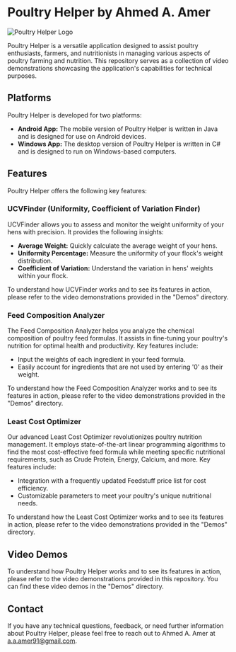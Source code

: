 # Poultry Helper by Ahmed A. Amer

![Poultry Helper Logo](https://imgur.com/ETqBVFM.png)

Poultry Helper is a versatile application designed to assist poultry enthusiasts, farmers, and nutritionists in managing various aspects of poultry farming and nutrition. This repository serves as a collection of video demonstrations showcasing the application's capabilities for technical purposes.

## Platforms

Poultry Helper is developed for two platforms:

- **Android App:** The mobile version of Poultry Helper is written in Java and is designed for use on Android devices.
- **Windows App:** The desktop version of Poultry Helper is written in C# and is designed to run on Windows-based computers.

## Features

Poultry Helper offers the following key features:

### UCVFinder (Uniformity, Coefficient of Variation Finder)

UCVFinder allows you to assess and monitor the weight uniformity of your hens with precision. It provides the following insights:

- **Average Weight:** Quickly calculate the average weight of your hens.
- **Uniformity Percentage:** Measure the uniformity of your flock's weight distribution.
- **Coefficient of Variation:** Understand the variation in hens' weights within your flock.

To understand how UCVFinder works and to see its features in action, please refer to the video demonstrations provided in the "Demos" directory.

### Feed Composition Analyzer

The Feed Composition Analyzer helps you analyze the chemical composition of poultry feed formulas. It assists in fine-tuning your poultry's nutrition for optimal health and productivity. Key features include:

- Input the weights of each ingredient in your feed formula.
- Easily account for ingredients that are not used by entering '0' as their weight.

To understand how the Feed Composition Analyzer works and to see its features in action, please refer to the video demonstrations provided in the "Demos" directory.

### Least Cost Optimizer

Our advanced Least Cost Optimizer revolutionizes poultry nutrition management. It employs state-of-the-art linear programming algorithms to find the most cost-effective feed formula while meeting specific nutritional requirements, such as Crude Protein, Energy, Calcium, and more. Key features include:

- Integration with a frequently updated Feedstuff price list for cost efficiency.
- Customizable parameters to meet your poultry's unique nutritional needs.

To understand how the Least Cost Optimizer works and to see its features in action, please refer to the video demonstrations provided in the "Demos" directory.

## Video Demos

To understand how Poultry Helper works and to see its features in action, please refer to the video demonstrations provided in this repository. You can find these video demos in the "Demos" directory.

## Contact

If you have any technical questions, feedback, or need further information about Poultry Helper, please feel free to reach out to Ahmed A. Amer at [a.a.amer91@gmail.com](mailto:a.a.amer91@gmail.com).
